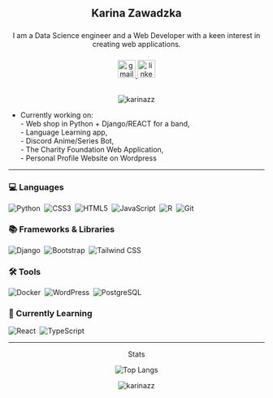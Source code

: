 <h2 align="center">Karina Zawadzka</h2>

###

<p align="center">I am a Data Science engineer and a Web Developer with a keen interest in creating web applications. </p>

###

<div align="center">
  <a href="mailto:karina.zawadzkax@gmail.com" target="_blank">
    <img src="https://img.shields.io/static/v1?message=Gmail&logo=gmail&label=&color=D14836&logoColor=white&labelColor=&style=for-the-badge" height="35" alt="gmail logo"  />
  </a>
  <a href="https://www.linkedin.com/in/karina-zawadzka-x/" target="_blank">
    <img src="https://img.shields.io/static/v1?message=LinkedIn&logo=linkedin&label=&color=0077B5&logoColor=white&labelColor=&style=for-the-badge" height="35" alt="linkedin logo"  />
  </a>
  <br><br>
  <p align="center"> <img src="https://komarev.com/ghpvc/?username=karinazz&label=Profile%20views&color=0e75b6&style=flat" alt="karinazz" /> </p>
</div>

<ul>
  <li>
    Currently working on: <br>
    - Web shop in Python + Django/REACT for a band, <br>
    - Language Learning app, <br>
    - Discord Anime/Series Bot, <br>
    - The Charity Foundation Web Application, <br>
    - Personal Profile Website on Wordpress <br>
  </li>
  
</ul>

---

### 💻 Languages

![Python](https://img.shields.io/badge/python-3670A0?style=for-the-badge&logo=python&logoColor=white)&nbsp;
![CSS3](https://img.shields.io/badge/CSS3-1572B6?style=for-the-badge&logo=css3&logoColor=white)&nbsp;
![HTML5](https://img.shields.io/badge/HTML5-E34F26?style=for-the-badge&logo=html5&logoColor=white)&nbsp;
![JavaScript](https://img.shields.io/badge/javascript-F7DF1E?style=for-the-badge&logo=javascript&logoColor=black)&nbsp;
![R](https://img.shields.io/badge/r-green?style=for-the-badge&logo=r&logoColor=grey)&nbsp;
![Git](https://img.shields.io/badge/git-orange?style=for-the-badge&logo=git&logoColor=black)&nbsp;


### 📚 Frameworks & Libraries

![Django](https://img.shields.io/badge/Django-39c488?style=for-the-badge&logo=django&logoColor=white)&nbsp;
![Bootstrap](https://img.shields.io/badge/Bootstrap-purple?style=for-the-badge&logo=bootstrap&logoColor=white)&nbsp;
![Tailwind CSS](https://img.shields.io/badge/tailwindcss-black?style=for-the-badge&logo=tailwindcss&logoColor=3ae0e0)&nbsp;





### 🛠️ Tools

![Docker](https://img.shields.io/badge/docker-2496ED?style=for-the-badge&logo=docker&logoColor=white)&nbsp;
![WordPress](https://img.shields.io/badge/wordpress-20232A?style=for-the-badge&logo=wordpress&logoColor=white)&nbsp;
![PostgreSQL](https://img.shields.io/badge/postgresql-blue?style=for-the-badge&logo=postgresql&logoColor=white)&nbsp;



### 📝 Currently Learning
![React](https://img.shields.io/badge/react-20232A?style=for-the-badge&logo=react&logoColor=61DAFB)&nbsp;
![TypeScript](https://img.shields.io/badge/typescript-blue?style=for-the-badge&logo=typescript&logoColor=white)&nbsp;


---
<div align="center">
  <p align="center">Stats</p>


 ![Top Langs](https://github-readme-stats.vercel.app/api/top-langs/?username=karinazz&theme=tokyonight)
  
  
  <img align="center" src="https://github-readme-stats.vercel.app/api?username=karinazz&show_icons=true&locale=en" alt="karinazz" />



</div>

###
